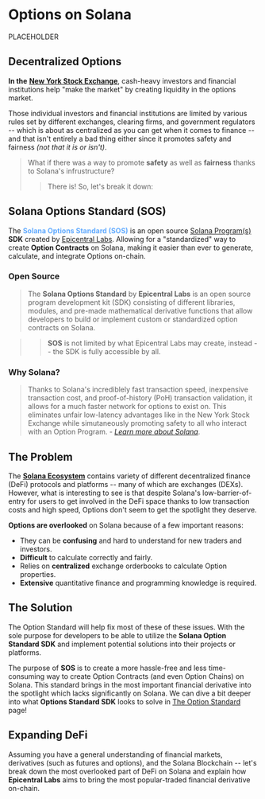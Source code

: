 # Options on Solana

PLACEHOLDER

## Decentralized Options

**In the** [**New York Stock Exchange**](https://www.nyse.com/index), cash-heavy investors and financial institutions help "make the market" by creating liquidity in the options market. 

Those individual investors and financial institutions are limited by various rules set by different exchanges, clearing firms, and government regulators -- which is about as centralized as you can get when it comes to finance -- and that isn't entirely a bad thing either since it promotes safety and fairness *(not that it is or isn't)*.

>What if there was a way to promote **safety** as well as **fairness** thanks to Solana's infrustructure?
>>There is! So, let's break it down:

## Solana Options Standard (SOS)

The <span style="color: #64acff">**Solana Options Standard (SOS)**</span> is an open source [Solana Program(s)](https://solana.com/docs/core/programs) **SDK** created by [Epicentral Labs](/epicentral-labs/about). Allowing for a "standardized" way to create **Option Contracts** on Solana, making it easier than ever to generate, calculate, and integrate Options on-chain.

### Open Source

>The **Solana Options Standard** by **Epicentral Labs** is an open source program development kit (SDK) consisting of different libraries, modules, and pre-made mathematical derivative functions that allow developers to build or implement custom or standardized option contracts on Solana. 

>>**SOS** is not limited by what Epicentral Labs may create, instead -- the SDK is fully accessible by all. 

### Why Solana?

>Thanks to Solana's incrediblely fast transaction speed, inexpensive transaction cost, and proof-of-history (PoH) transaction validation, it allows for a much faster network for options to exist on. This eliminates unfair low-latency advantages like in the New York Stock Exchange while simutaneously promoting safety to all who interact with an Option Program. - [*Learn more about Solana*](https://solana.com/).

## The Problem

The [**Solana Ecosystem**](https://solana.com/) contains variety of different decentralized finance (DeFi) protocols and platforms -- many of which are exchanges (DEXs). However, what is interesting to see is that despite Solana's low-barrier-of-entry for users to get involved in the DeFi space thanks to low transaction costs and high speed, Options don't seem to get the spotlight they deserve. 

**Options are overlooked** on Solana because of a few important reasons:

- They can be **confusing** and hard to understand for new traders and investors.
- **Difficult** to calculate correctly and fairly.
- Relies on **centralized** exchange orderbooks to calculate Option properties.
- **Extensive** quantitative finance and programming knowledge is required.

## The Solution

The Option Standard will help fix most of these of these issues. With the sole purpose for developers to be able to utilize the **Solana Option Standard SDK** and implement potential solutions into their projects or platforms.

The purpose of **SOS** is to create a more hassle-free and less time-consuming way to create Option Contracts (and even Option Chains) on Solana. This standard brings in the most important financial derivative into the spotlight which lacks significantly on Solana. We can dive a bit deeper into what **Options Standard SDK** looks to solve in [The Option Standard](/introduction/the-option-standard) page!

## Expanding DeFi

Assuming you have a general understanding of financial markets, derivatives (such as futures and options), and the Solana Blockchain -- let's break down the most overlooked part of DeFi on Solana and explain how **Epicentral Labs** aims to bring the most popular-traded financial derivative on-chain.
